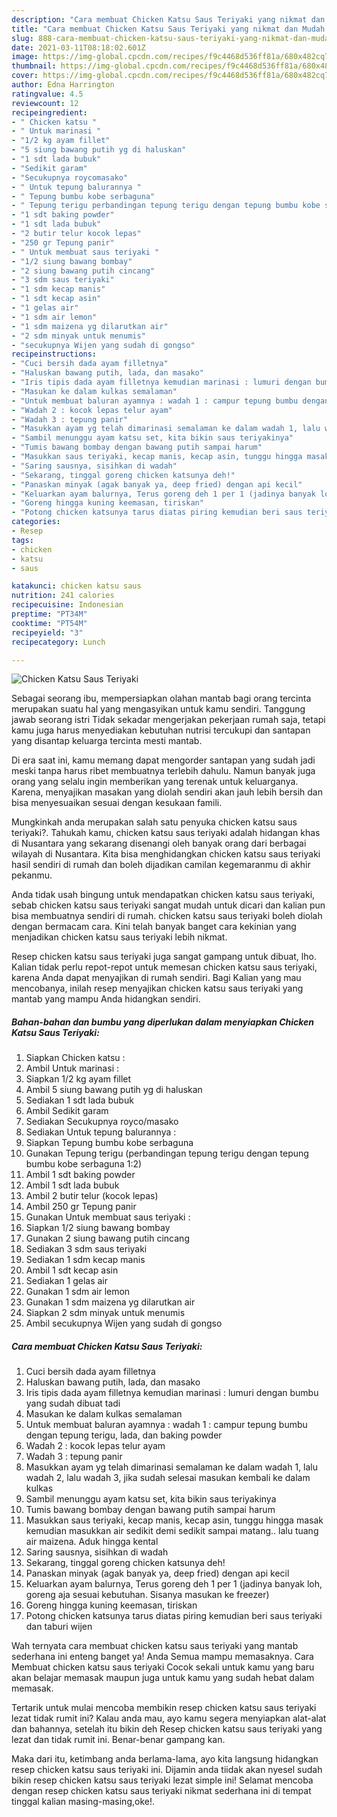 ```yaml
---
description: "Cara membuat Chicken Katsu Saus Teriyaki yang nikmat dan Mudah Dibuat"
title: "Cara membuat Chicken Katsu Saus Teriyaki yang nikmat dan Mudah Dibuat"
slug: 888-cara-membuat-chicken-katsu-saus-teriyaki-yang-nikmat-dan-mudah-dibuat
date: 2021-03-11T08:18:02.601Z
image: https://img-global.cpcdn.com/recipes/f9c4468d536ff81a/680x482cq70/chicken-katsu-saus-teriyaki-foto-resep-utama.jpg
thumbnail: https://img-global.cpcdn.com/recipes/f9c4468d536ff81a/680x482cq70/chicken-katsu-saus-teriyaki-foto-resep-utama.jpg
cover: https://img-global.cpcdn.com/recipes/f9c4468d536ff81a/680x482cq70/chicken-katsu-saus-teriyaki-foto-resep-utama.jpg
author: Edna Harrington
ratingvalue: 4.5
reviewcount: 12
recipeingredient:
- " Chicken katsu "
- " Untuk marinasi "
- "1/2 kg ayam fillet"
- "5 siung bawang putih yg di haluskan"
- "1 sdt lada bubuk"
- "Sedikit garam"
- "Secukupnya roycomasako"
- " Untuk tepung balurannya "
- " Tepung bumbu kobe serbaguna"
- " Tepung terigu perbandingan tepung terigu dengan tepung bumbu kobe serbaguna 12"
- "1 sdt baking powder"
- "1 sdt lada bubuk"
- "2 butir telur kocok lepas"
- "250 gr Tepung panir"
- " Untuk membuat saus teriyaki "
- "1/2 siung bawang bombay"
- "2 siung bawang putih cincang"
- "3 sdm saus teriyaki"
- "1 sdm kecap manis"
- "1 sdt kecap asin"
- "1 gelas air"
- "1 sdm air lemon"
- "1 sdm maizena yg dilarutkan air"
- "2 sdm minyak untuk menumis"
- "secukupnya Wijen yang sudah di gongso"
recipeinstructions:
- "Cuci bersih dada ayam filletnya"
- "Haluskan bawang putih, lada, dan masako"
- "Iris tipis dada ayam filletnya kemudian marinasi : lumuri dengan bumbu yang sudah dibuat tadi"
- "Masukan ke dalam kulkas semalaman"
- "Untuk membuat baluran ayamnya : wadah 1 : campur tepung bumbu dengan tepung terigu, lada, dan baking powder"
- "Wadah 2 : kocok lepas telur ayam"
- "Wadah 3 : tepung panir"
- "Masukkan ayam yg telah dimarinasi semalaman ke dalam wadah 1, lalu wadah 2, lalu wadah 3, jika sudah selesai masukan kembali ke dalam kulkas"
- "Sambil menunggu ayam katsu set, kita bikin saus teriyakinya"
- "Tumis bawang bombay dengan bawang putih sampai harum"
- "Masukkan saus teriyaki, kecap manis, kecap asin, tunggu hingga masak kemudian masukkan air sedikit demi sedikit sampai matang.. lalu tuang air maizena. Aduk hingga kental"
- "Saring sausnya, sisihkan di wadah"
- "Sekarang, tinggal goreng chicken katsunya deh!"
- "Panaskan minyak (agak banyak ya, deep fried) dengan api kecil"
- "Keluarkan ayam balurnya, Terus goreng deh 1 per 1 (jadinya banyak loh, goreng aja sesuai kebutuhan. Sisanya masukan ke freezer)"
- "Goreng hingga kuning keemasan, tiriskan"
- "Potong chicken katsunya tarus diatas piring kemudian beri saus teriyaki dan taburi wijen"
categories:
- Resep
tags:
- chicken
- katsu
- saus

katakunci: chicken katsu saus 
nutrition: 241 calories
recipecuisine: Indonesian
preptime: "PT34M"
cooktime: "PT54M"
recipeyield: "3"
recipecategory: Lunch

---
```



![Chicken Katsu Saus Teriyaki](https://img-global.cpcdn.com/recipes/f9c4468d536ff81a/680x482cq70/chicken-katsu-saus-teriyaki-foto-resep-utama.jpg)

Sebagai seorang ibu, mempersiapkan olahan mantab bagi orang tercinta merupakan suatu hal yang mengasyikan untuk kamu sendiri. Tanggung jawab seorang istri Tidak sekadar mengerjakan pekerjaan rumah saja, tetapi kamu juga harus menyediakan kebutuhan nutrisi tercukupi dan santapan yang disantap keluarga tercinta mesti mantab.

Di era  saat ini, kamu memang dapat mengorder santapan yang sudah jadi meski tanpa harus ribet membuatnya terlebih dahulu. Namun banyak juga orang yang selalu ingin memberikan yang terenak untuk keluarganya. Karena, menyajikan masakan yang diolah sendiri akan jauh lebih bersih dan bisa menyesuaikan sesuai dengan kesukaan famili. 



Mungkinkah anda merupakan salah satu penyuka chicken katsu saus teriyaki?. Tahukah kamu, chicken katsu saus teriyaki adalah hidangan khas di Nusantara yang sekarang disenangi oleh banyak orang dari berbagai wilayah di Nusantara. Kita bisa menghidangkan chicken katsu saus teriyaki hasil sendiri di rumah dan boleh dijadikan camilan kegemaranmu di akhir pekanmu.

Anda tidak usah bingung untuk mendapatkan chicken katsu saus teriyaki, sebab chicken katsu saus teriyaki sangat mudah untuk dicari dan kalian pun bisa membuatnya sendiri di rumah. chicken katsu saus teriyaki boleh diolah dengan bermacam cara. Kini telah banyak banget cara kekinian yang menjadikan chicken katsu saus teriyaki lebih nikmat.

Resep chicken katsu saus teriyaki juga sangat gampang untuk dibuat, lho. Kalian tidak perlu repot-repot untuk memesan chicken katsu saus teriyaki, karena Anda dapat menyajikan di rumah sendiri. Bagi Kalian yang mau mencobanya, inilah resep menyajikan chicken katsu saus teriyaki yang mantab yang mampu Anda hidangkan sendiri.

<!--inarticleads1-->

##### Bahan-bahan dan bumbu yang diperlukan dalam menyiapkan Chicken Katsu Saus Teriyaki:

1. Siapkan  Chicken katsu :
1. Ambil  Untuk marinasi :
1. Siapkan 1/2 kg ayam fillet
1. Ambil 5 siung bawang putih yg di haluskan
1. Sediakan 1 sdt lada bubuk
1. Ambil Sedikit garam
1. Sediakan Secukupnya royco/masako
1. Sediakan  Untuk tepung balurannya :
1. Siapkan  Tepung bumbu kobe serbaguna
1. Gunakan  Tepung terigu (perbandingan tepung terigu dengan tepung bumbu kobe serbaguna 1:2)
1. Ambil 1 sdt baking powder
1. Ambil 1 sdt lada bubuk
1. Ambil 2 butir telur (kocok lepas)
1. Ambil 250 gr Tepung panir
1. Gunakan  Untuk membuat saus teriyaki :
1. Siapkan 1/2 siung bawang bombay
1. Gunakan 2 siung bawang putih cincang
1. Sediakan 3 sdm saus teriyaki
1. Sediakan 1 sdm kecap manis
1. Ambil 1 sdt kecap asin
1. Sediakan 1 gelas air
1. Gunakan 1 sdm air lemon
1. Gunakan 1 sdm maizena yg dilarutkan air
1. Siapkan 2 sdm minyak untuk menumis
1. Ambil secukupnya Wijen yang sudah di gongso




<!--inarticleads2-->

##### Cara membuat Chicken Katsu Saus Teriyaki:

1. Cuci bersih dada ayam filletnya
1. Haluskan bawang putih, lada, dan masako
1. Iris tipis dada ayam filletnya kemudian marinasi : lumuri dengan bumbu yang sudah dibuat tadi
1. Masukan ke dalam kulkas semalaman
1. Untuk membuat baluran ayamnya : wadah 1 : campur tepung bumbu dengan tepung terigu, lada, dan baking powder
1. Wadah 2 : kocok lepas telur ayam
1. Wadah 3 : tepung panir
1. Masukkan ayam yg telah dimarinasi semalaman ke dalam wadah 1, lalu wadah 2, lalu wadah 3, jika sudah selesai masukan kembali ke dalam kulkas
1. Sambil menunggu ayam katsu set, kita bikin saus teriyakinya
1. Tumis bawang bombay dengan bawang putih sampai harum
1. Masukkan saus teriyaki, kecap manis, kecap asin, tunggu hingga masak kemudian masukkan air sedikit demi sedikit sampai matang.. lalu tuang air maizena. Aduk hingga kental
1. Saring sausnya, sisihkan di wadah
1. Sekarang, tinggal goreng chicken katsunya deh!
1. Panaskan minyak (agak banyak ya, deep fried) dengan api kecil
1. Keluarkan ayam balurnya, Terus goreng deh 1 per 1 (jadinya banyak loh, goreng aja sesuai kebutuhan. Sisanya masukan ke freezer)
1. Goreng hingga kuning keemasan, tiriskan
1. Potong chicken katsunya tarus diatas piring kemudian beri saus teriyaki dan taburi wijen




Wah ternyata cara membuat chicken katsu saus teriyaki yang mantab sederhana ini enteng banget ya! Anda Semua mampu memasaknya. Cara Membuat chicken katsu saus teriyaki Cocok sekali untuk kamu yang baru akan belajar memasak maupun juga untuk kamu yang sudah hebat dalam memasak.

Tertarik untuk mulai mencoba membikin resep chicken katsu saus teriyaki lezat tidak rumit ini? Kalau anda mau, ayo kamu segera menyiapkan alat-alat dan bahannya, setelah itu bikin deh Resep chicken katsu saus teriyaki yang lezat dan tidak rumit ini. Benar-benar gampang kan. 

Maka dari itu, ketimbang anda berlama-lama, ayo kita langsung hidangkan resep chicken katsu saus teriyaki ini. Dijamin anda tiidak akan nyesel sudah bikin resep chicken katsu saus teriyaki lezat simple ini! Selamat mencoba dengan resep chicken katsu saus teriyaki nikmat sederhana ini di tempat tinggal kalian masing-masing,oke!.

